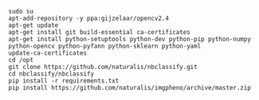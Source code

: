 
    sudo su
    apt-add-repository -y ppa:gijzelaar/opencv2.4
    apt-get update
    apt-get install git build-essential ca-certificates 
    apt-get install python-setuptools python-dev python-pip python-numpy python-opencv python-pyfann python-sklearn python-yaml 
    update-ca-certificates 
    cd /opt
    git clone https://github.com/naturalis/nbclassify.git
    cd nbclassify/nbclassify
    pip install -r requirements.txt
    pip install https://github.com/naturalis/imgpheno/archive/master.zip
